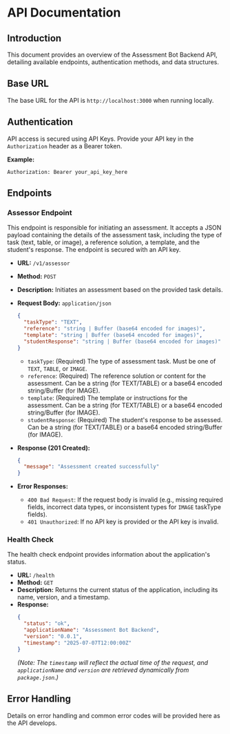 # API Documentation

## Introduction

This document provides an overview of the Assessment Bot Backend API, detailing available endpoints, authentication methods, and data structures.

## Base URL

The base URL for the API is `http://localhost:3000` when running locally.

## Authentication

API access is secured using API Keys. Provide your API key in the `Authorization` header as a Bearer token.

**Example:**

`Authorization: Bearer your_api_key_here`

## Endpoints

### Assessor Endpoint

This endpoint is responsible for initiating an assessment. It accepts a JSON payload containing the details of the assessment task, including the type of task (text, table, or image), a reference solution, a template, and the student's response. The endpoint is secured with an API key.

- **URL:** `/v1/assessor`
- **Method:** `POST`
- **Description:** Initiates an assessment based on the provided task details.
- **Request Body:** `application/json`
  ```json
  {
    "taskType": "TEXT",
    "reference": "string | Buffer (base64 encoded for images)",
    "template": "string | Buffer (base64 encoded for images)",
    "studentResponse": "string | Buffer (base64 encoded for images)"
  }
  ```
  - `taskType`: (Required) The type of assessment task. Must be one of `TEXT`, `TABLE`, or `IMAGE`.
  - `reference`: (Required) The reference solution or content for the assessment. Can be a string (for TEXT/TABLE) or a base64 encoded string/Buffer (for IMAGE).
  - `template`: (Required) The template or instructions for the assessment. Can be a string (for TEXT/TABLE) or a base64 encoded string/Buffer (for IMAGE).
  - `studentResponse`: (Required) The student's response to be assessed. Can be a string (for TEXT/TABLE) or a base64 encoded string/Buffer (for IMAGE).

- **Response (201 Created):**
  ```json
  {
    "message": "Assessment created successfully"
  }
  ```

- **Error Responses:**
  - `400 Bad Request`: If the request body is invalid (e.g., missing required fields, incorrect data types, or inconsistent types for `IMAGE` taskType fields).
  - `401 Unauthorized`: If no API key is provided or the API key is invalid.

### Health Check

The health check endpoint provides information about the application's status.

- **URL:** `/health`
- **Method:** `GET`
- **Description:** Returns the current status of the application, including its name, version, and a timestamp.
- **Response:**
  ```json
  {
    "status": "ok",
    "applicationName": "Assessment Bot Backend",
    "version": "0.0.1",
    "timestamp": "2025-07-07T12:00:00Z"
  }
  ```
  _(Note: The `timestamp` will reflect the actual time of the request, and `applicationName` and `version` are retrieved dynamically from `package.json`.)_

## Error Handling

Details on error handling and common error codes will be provided here as the API develops.
